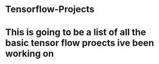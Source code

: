 # Tensorflow-Projects
# This is going to be a list of all the basic tensor flow proects ive been working on
